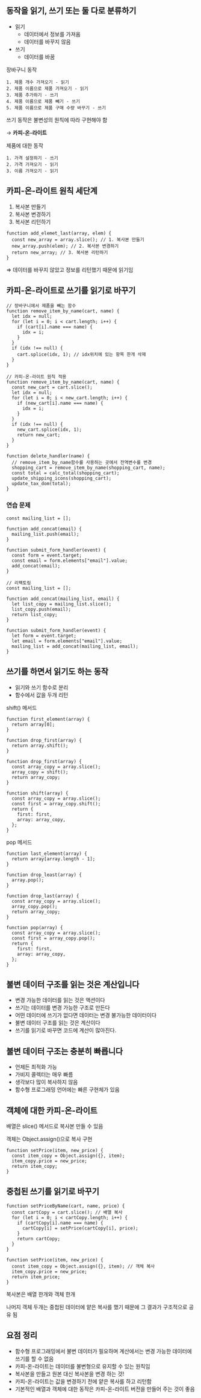 ## 동작을 읽기, 쓰기 또는 둘 다로 분류하기

- 읽기
  - 데이터에서 정보를 가져옴
  - 데이터를 바꾸지 않음
- 쓰기
  - 데이터를 바꿈

장바구니 동작

```tsx
1. 제품 개수 가져오기 - 읽기
2. 제품 이름으로 제품 가져오기 - 읽기
3. 제품 추가하기 - 쓰기
4. 제품 이름으로 제품 빼기 - 쓰기
5. 제품 이름으로 제품 구매 수량 바꾸기 - 쓰기
```

쓰기 동작은 불변성의 원칙에 따라 구현해야 함

→ **카피-온-라이트**

제품에 대한 동작

```tsx
1. 가격 설정하기 - 쓰기
2. 가격 가져오기 - 읽기
3. 이름 가져오기 - 읽기
```

## 카피-온-라이트 원칙 세단계

1. 복사본 만들기
2. 복사본 변경하기
3. 복사본 리턴하기

```tsx
function add_elemet_last(array, elem) {
  const new_array = array.slice(); // 1. 복사본 만들기
  new_array.push(elem); // 2. 복사본 변경하기
  return new_array; // 3. 복사본 리턴하기
}
```

⇒ 데이터를 바꾸지 않았고 정보를 리턴했기 때문에 읽기임

## 카피-온-라이트로 쓰기를 읽기로 바꾸기

```tsx
// 장바구니에서 제품을 빼는 함수
function remove_item_by_name(cart, name) {
  let idx = null;
  for (let i = 0; i < cart.length; i++) {
    if (cart[i].name === name) {
      idx = i;
    }
  }
  if (idx !== null) {
    cart.splice(idx, 1); // idx위치에 있는 항목 한개 삭제
  }
}

// 카피-온-라이트 원칙 적용
function remove_item_by_name(cart, name) {
  const new_cart = cart.slice();
  let idx = null;
  for (let i = 0; i < new_cart.length; i++) {
    if (new_cart[i].name === name) {
      idx = i;
    }
  }
  if (idx !== null) {
    new_cart.splice(idx, 1);
    return new_cart;
  }
}

function delete_handler(name) {
  // remove_item_by_name함수를 사용하는 곳에서 전역변수를 변경
  shopping_cart = remove_item_by_name(shopping_cart, name);
  const total = calc_total(shopping_cart);
  update_shipping_icons(shopping_cart);
  update_tax_dom(total);
}
```

### 연습 문제

```tsx
const mailing_list = [];

function add_concat(email) {
  mailing_list.push(email);
}

function submit_form_handler(event) {
  const form = event.target;
  const email = form.elements["email"].value;
  add_concat(email);
}

// 리팩토링
const mailing_list = [];

function add_concat(mailing_list, email) {
  let list_copy = mailing_list.slice();
  list_copy.push(email);
  return list_copy;
}

function submit_form_handler(event) {
  let form = event.target;
  let email = form.elements["email"].value;
  mailing_list = add_concat(mailing_list, email);
}
```

## 쓰기를 하면서 읽기도 하는 동작

- 읽기와 쓰기 함수로 분리
- 함수에서 값을 두개 리턴

shift() 메서드

```tsx
function first_element(array) {
  return array[0];
}

function drop_first(array) {
  return array.shift();
}

function drop_first(array) {
  const array_copy = array.slice();
  array_copy = shift();
  return array_copy;
}

function shift(array) {
  const array_copy = array.slice();
  const first = array_copy.shift();
  return {
    first: first,
    array: array_copy,
  };
}
```

pop 메서드

```tsx
function last_element(array) {
  return array[array.length - 1];
}

function drop_least(array) {
  array.pop();
}

function drop_last(array) {
  const array_copy = array.slice();
  array_copy.pop();
  return array_copy;
}

function pop(array) {
  const array_copy = array.slice();
  const first = array_copy.pop();
  return {
    first: first,
    array: array_copy,
  };
}
```

## 불변 데이터 구조를 읽는 것은 계산입니다

- 변경 가능한 데이터를 읽는 것은 액션이다
- 쓰기는 데이터를 변경 가능한 구조로 만든다
- 어떤 데이터에 쓰기가 없다면 데이터는 변경 불가능한 데이터이다
- 불변 데이터 구조를 읽는 것은 계산이다
- 쓰기를 읽기로 바꾸면 코드에 계산이 많아진다.

## 불변 데이터 구조는 충분히 빠릅니다

- 언제든 최적화 가능
- 가비지 콜렉터는 매우 빠름
- 생각보다 많이 복사하지 않음
- 함수형 프로그래밍 언어에는 빠른 구현체가 있음

## 객체에 대한 카피-온-라이트

배열은 slice() 메서드로 복사본 만들 수 있음

객체는 Object.assign()으로 복사 구현

```tsx
function setPrice(item, new_price) {
  const item_copy = Object.assign({}, item);
  item_copy.price = new_price;
  return item_copy;
}
```

## 중첩된 쓰기를 읽기로 바꾸기

```tsx
function setPriceByName(cart, name, price) {
  const cartCopy = cart.slice(); // 배열 복사
  for (let i = 0; i < cartCopy.length; i++) {
    if (cartCopy[i].name === name) {
      cartCopy[i] = setPrice(cartCopy[i], price);
    }
    return cartCopy;
  }
}

function setPrice(item, new_price) {
  const item_copy = Object.assign({}, item); // 객체 복사
  item_copy.price = new_price;
  return item_price;
}
```

복사본은 배열 한개와 객체 한개

나머지 객체 두개는 중첩된 데이터에 얕은 복사를 했기 때문에 그 결과가 구조적으로 공유 됨

## 요점 정리

- 함수형 프로그래밍에서 불변 데이터가 필요하며 계산에서는 변경 가능한 데이터에 쓰기를 할 수 없음
- 카피-온-라이트는 데이터를 불변형으로 유지할 수 있는 원칙임
- 복사본을 만들고 원본 대신 복사본을 변경 하는 것!
- 카피-온-라이트는 값을 변경하기 전에 얕은 복사를 하고 리턴함
- 기본적인 배열과 객체에 대한 동작은 카피-온-라이트 버전을 만들어 주는 것이 좋음
